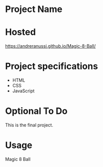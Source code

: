 # Project Name

# Hosted

https://andreranussi.github.io/Magic-8-Ball/

# Project specifications

- HTML
- CSS
- JavaScript

# Optional To Do

This is the final project.

# Usage

Magic 8 Ball
